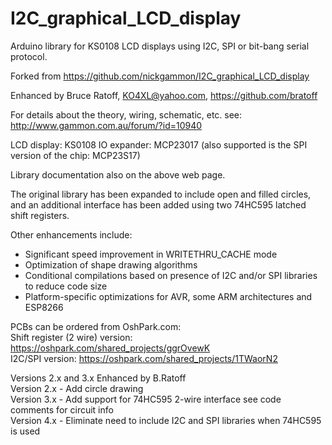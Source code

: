 I2C_graphical_LCD_display
=========================

Arduino library for KS0108 LCD displays using I2C, SPI or bit-bang serial protocol.

Forked from https://github.com/nickgammon/I2C_graphical_LCD_display

Enhanced by Bruce Ratoff, KO4XL@yahoo.com, https://github.com/bratoff

For details about the theory, wiring, schematic, etc. see:
http://www.gammon.com.au/forum/?id=10940

LCD display: KS0108
IO expander: MCP23017 (also supported is the SPI version of the chip: MCP23S17)

Library documentation also on the above web page.

The original library has been expanded to include open and filled circles, and
an additional interface has been added using two 74HC595 latched shift registers.

Other enhancements include:
- Significant speed improvement in WRITETHRU_CACHE mode
- Optimization of shape drawing algorithms
- Conditional compilations based on presence of I2C and/or SPI libraries to reduce code size
- Platform-specific optimizations for AVR, some ARM architectures and ESP8266

PCBs can be ordered from OshPark.com:  
Shift register (2 wire) version:  <https://oshpark.com/shared_projects/ggrOvewK>  
I2C/SPI version:  <https://oshpark.com/shared_projects/1TWaorN2>  

Versions 2.x and 3.x Enhanced by B.Ratoff  
Version 2.x - Add circle drawing  
Version 3.x - Add support for 74HC595 2-wire interface see code comments for circuit info  
Version 4.x - Eliminate need to include I2C and SPI libraries when 74HC595 is used  
